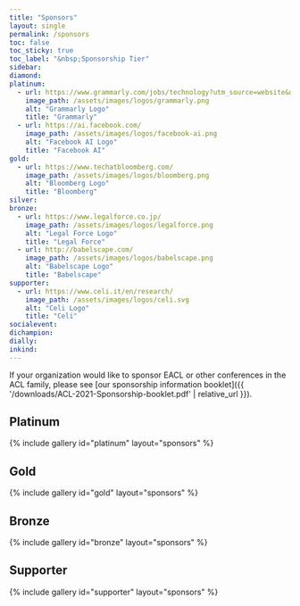 ```yaml
---
title: "Sponsors"
layout: single
permalink: /sponsors
toc: false
toc_sticky: true
toc_label: "&nbsp;Sponsorship Tier"
sidebar:
diamond:
platinum:
  - url: https://www.grammarly.com/jobs/technology?utm_source=website&utm_medium=logo&utm_campaign=eacl_sponsors
    image_path: /assets/images/logos/grammarly.png
    alt: "Grammarly Logo"
    title: "Grammarly"
  - url: https://ai.facebook.com/
    image_path: /assets/images/logos/facebook-ai.png
    alt: "Facebook AI Logo"
    title: "Facebook AI"
gold:
  - url: https://www.techatbloomberg.com/
    image_path: /assets/images/logos/bloomberg.png
    alt: "Bloomberg Logo"
    title: "Bloomberg"
silver:
bronze:
  - url: https://www.legalforce.co.jp/
    image_path: /assets/images/logos/legalforce.png
    alt: "Legal Force Logo"
    title: "Legal Force"
  - url: http://babelscape.com/
    image_path: /assets/images/logos/babelscape.png
    alt: "Babelscape Logo"
    title: "Babelscape"
supporter:
  - url: https://www.celi.it/en/research/
    image_path: /assets/images/logos/celi.svg
    alt: "Celi Logo"
    title: "Celi"
socialevent:
dichampion:
dially:
inkind:
---
```


If your organization would like to sponsor EACL or other conferences in the ACL family, please see [our sponsorship information booklet]({{ '/downloads/ACL-2021-Sponsorship-booklet.pdf' | relative_url }}).

## Platinum

{% include gallery id="platinum" layout="sponsors" %}

## Gold

{% include gallery id="gold" layout="sponsors" %}

## Bronze

{% include gallery id="bronze" layout="sponsors" %}

## Supporter

{% include gallery id="supporter" layout="sponsors" %}